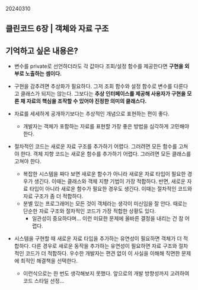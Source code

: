 20240310

## 클린코드 6장 | 객체와 자료 구조

## 기억하고 싶은 내용은?

- 변수를 private로 선언하더라도 각 값마다 조회/설정 함수를 제공한다면 **구현을 외부로 노출하는 셈이다.**
- 구현을 감추려면 추상화가 필요하다. 그저 조회 함수와 설정 함수로 변수를 다룬다고 클래스가 되지는 않는다. 그보다는 **추상 인터페이스를 제공해 사용자가 구현을 모른 채 자료의 핵심을 조작할 수 있어야 진정한 의미의 클래스다.**

- 자료를 세세하게 공개하기보다는 추상적인 개념으로 표현하는 편이 좋다.

  - 개발자는 객체가 포함하는 자료를 표현할 가장 좋은 방법을 심각하게 고민해야 한다.

- 절차적인 코드는 새로운 자료 구조를 추가하기 어렵다. 그러려면 모든 함수를 고쳐야 한다. 객체 지향 코드는 새로운 함수를 추가하기 어렵다. 그러려면 모든 클래스를 고쳐야 한다.

  - 복잡한 시스템을 짜다 보면 새로운 함수가 아니라 새로운 자료 타입이 필요한 경우가 생긴다. 이때는 클래스와 객체 지향 기법이 가장 적합하다. 반면, 새로운 자료 타입이 아니라 새로운 함수가 필요한 경우도 생긴다. 이때는 절차적인 코드와 자료 구조가 좀 더 적합하다.
  - 분별 있는 프로그래머는 모든 것이 객체라는 생각이 미신임을 잘 안다. 때로는 단순한 자료 구조와 절차적인 코드가 가장 적합한 상황도 있다.
    - 일관성이 중요하다며... 이런 미묘한 문제에 올바른 결정을 내리는 건 참 어렵다.

- 시스템을 구현할 때 새로운 자료 타입을 추가하는 유연성이 필요하면 객체가 더 적합하다. 다른 경우로 새로운 동작을 추가하는 유연성이 필요하면 자료 구조와 절차적인 코드가 더 적합하다. 우수한 개발자는 편견 없이 이 사실을 이해해 직면한 문제에 최적인 해결책을 선택한다.
  - 이런식으로는 한 번도 생각해보지 못했다. 앞으로의 개발 방향성까지 고려하여 코드 스타일 선정...

